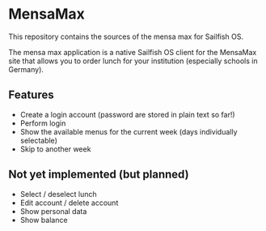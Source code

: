# MensaMax

This repository contains the sources of the mensa max for Sailfish OS.

The mensa max application is a native Sailfish OS client for the MensaMax site that allows you to order lunch
for your institution (especially schools in Germany). 

## Features

- Create a login account (password are stored in plain text so far!)
- Perform login
- Show the available menus for the current week (days individually selectable)
- Skip to another week

## Not yet implemented (but planned)

- Select / deselect lunch
- Edit account / delete account
- Show personal data
- Show balance

